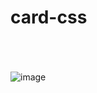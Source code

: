 # card-css
<br><br><br>
![image](https://user-images.githubusercontent.com/73782935/120587892-ec42d800-c455-11eb-9b24-df6c6e41f8b3.png)
